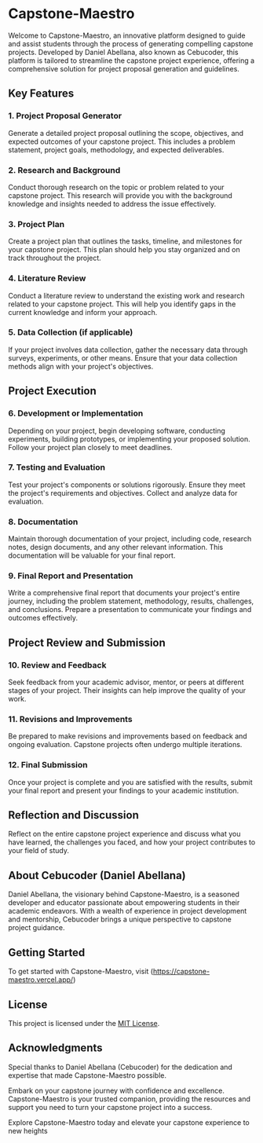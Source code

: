 # Capstone-Maestro

Welcome to Capstone-Maestro, an innovative platform designed to guide and assist students through the process of generating compelling capstone projects. Developed by Daniel Abellana, also known as Cebucoder, this platform is tailored to streamline the capstone project experience, offering a comprehensive solution for project proposal generation and guidelines.

## Key Features

### 1. Project Proposal Generator
Generate a detailed project proposal outlining the scope, objectives, and expected outcomes of your capstone project. This includes a problem statement, project goals, methodology, and expected deliverables.

### 2. Research and Background
Conduct thorough research on the topic or problem related to your capstone project. This research will provide you with the background knowledge and insights needed to address the issue effectively.

### 3. Project Plan
Create a project plan that outlines the tasks, timeline, and milestones for your capstone project. This plan should help you stay organized and on track throughout the project.

### 4. Literature Review
Conduct a literature review to understand the existing work and research related to your capstone project. This will help you identify gaps in the current knowledge and inform your approach.

### 5. Data Collection (if applicable)
If your project involves data collection, gather the necessary data through surveys, experiments, or other means. Ensure that your data collection methods align with your project's objectives.

## Project Execution

### 6. Development or Implementation
Depending on your project, begin developing software, conducting experiments, building prototypes, or implementing your proposed solution. Follow your project plan closely to meet deadlines.

### 7. Testing and Evaluation
Test your project's components or solutions rigorously. Ensure they meet the project's requirements and objectives. Collect and analyze data for evaluation.

### 8. Documentation
Maintain thorough documentation of your project, including code, research notes, design documents, and any other relevant information. This documentation will be valuable for your final report.

### 9. Final Report and Presentation
Write a comprehensive final report that documents your project's entire journey, including the problem statement, methodology, results, challenges, and conclusions. Prepare a presentation to communicate your findings and outcomes effectively.

## Project Review and Submission

### 10. Review and Feedback
Seek feedback from your academic advisor, mentor, or peers at different stages of your project. Their insights can help improve the quality of your work.

### 11. Revisions and Improvements
Be prepared to make revisions and improvements based on feedback and ongoing evaluation. Capstone projects often undergo multiple iterations.

### 12. Final Submission
Once your project is complete and you are satisfied with the results, submit your final report and present your findings to your academic institution.

## Reflection and Discussion
Reflect on the entire capstone project experience and discuss what you have learned, the challenges you faced, and how your project contributes to your field of study.

## About Cebucoder (Daniel Abellana)
Daniel Abellana, the visionary behind Capstone-Maestro, is a seasoned developer and educator passionate about empowering students in their academic endeavors. With a wealth of experience in project development and mentorship, Cebucoder brings a unique perspective to capstone project guidance.

## Getting Started
To get started with Capstone-Maestro, visit (https://capstone-maestro.vercel.app/)



## License
This project is licensed under the [MIT License](LICENSE).

## Acknowledgments
Special thanks to Daniel Abellana (Cebucoder) for the dedication and expertise that made Capstone-Maestro possible.

Embark on your capstone journey with confidence and excellence. Capstone-Maestro is your trusted companion, providing the resources and support you need to turn your capstone project into a success.

Explore Capstone-Maestro today and elevate your capstone experience to new heights
